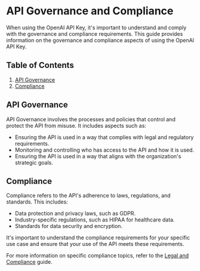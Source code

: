 # API Governance and Compliance

When using the OpenAI API Key, it's important to understand and comply with the governance and compliance requirements. This guide provides information on the governance and compliance aspects of using the OpenAI API Key.

## Table of Contents

1. [API Governance](#api-governance)
2. [Compliance](#compliance)

## API Governance

API Governance involves the processes and policies that control and protect the API from misuse. It includes aspects such as:

- Ensuring the API is used in a way that complies with legal and regulatory requirements.
- Monitoring and controlling who has access to the API and how it is used.
- Ensuring the API is used in a way that aligns with the organization's strategic goals.

## Compliance

Compliance refers to the API's adherence to laws, regulations, and standards. This includes:

- Data protection and privacy laws, such as GDPR.
- Industry-specific regulations, such as HIPAA for healthcare data.
- Standards for data security and encryption.

It's important to understand the compliance requirements for your specific use case and ensure that your use of the API meets these requirements.

For more information on specific compliance topics, refer to the [Legal and Compliance](LegalAndCompliance.md) guide.


